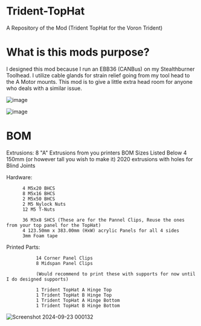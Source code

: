 # Trident-TopHat
A Repository of the Mod (Trident TopHat for the Voron Trident)


# What is this mods purpose?

I designed this mod because I run an EBB36 (CANBus) on my Stealthburner Toolhead. I utilize cable glands for strain relief going from my tool head to the A Motor mounts. This mod is to give a little extra head room for anyone who deals with a similar issue. 


![image](https://github.com/user-attachments/assets/97e928ed-e354-4732-ab01-02345c287e6d)


![image](https://github.com/user-attachments/assets/6ad47448-a982-4645-bb89-0ce373b902da)

# BOM

Extrusions: 8 "A" Extrusions from you printers BOM Sizes Listed Below
            4 150mm (or however tall you wish to make it) 2020 extrusions with holes for Blind Joints


Hardware: 
          
          4 M5x20 BHCS
          8 M5x16 BHCS
          2 M5x50 BHCS
          2 M5 Nylock Nuts
          12 M5 T-Nuts

          36 M3x8 SHCS (These are for the Pannel Clips, Reuse the ones from your top panel for the TopHat)
          4 123.50mm x 383.00mm (HxW) acrylic Panels for all 4 sides
          3mm Foam tape 

Printed Parts:


               14 Corner Panel Clips
               8 Midspan Panel Clips

               (Would recommend to print these with supports for now until I do designed supports)
               
               1 Trident TopHat A Hinge Top
               1 Trident TopHat B Hinge Top
               1 Trident TopHat A Hinge Bottom
               1 Trident TopHat B Hinge Bottom

               
          


![Screenshot 2024-09-23 000132](https://github.com/user-attachments/assets/498ff589-d402-4fdb-886f-8b89ee4796c9)
